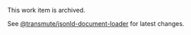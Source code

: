 This work item is archived.

See [@transmute/jsonld-document-loader](https://www.npmjs.com/package/@transmute/jsonld-document-loader) for latest changes.
